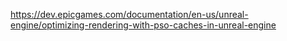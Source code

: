 https://dev.epicgames.com/documentation/en-us/unreal-engine/optimizing-rendering-with-pso-caches-in-unreal-engine
